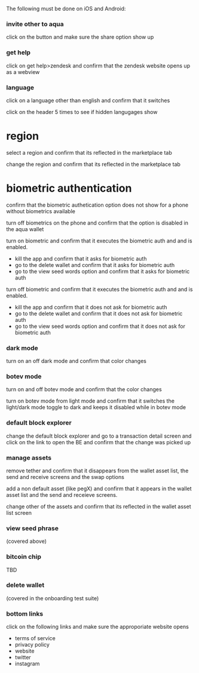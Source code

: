 The following must be done on iOS and Android:

### invite other to aqua
click on the button and make sure the share option show up

### get help
click on get help>zendesk and confirm that the zendesk website opens up as a webview


### language
click on a language other than english and confirm that it switches

click on the header 5 times to see if hidden langugages show

# region
select a region and confirm that its reflected in the marketplace tab

change the region and confirm that its reflected in the marketplace tab

# biometric authentication
confirm that the biometric authetication option does not show for a phone without biometrics available

turn off biometrics on the phone and confirm that the option is disabled in the aqua wallet

turn on biometric and confirm that it executes the biometric auth and and is enabled. 
- kill the app and confirm that it asks for biometric auth
- go to the delete wallet and confirm that it asks for biometric auth
- go to the view seed words option and confirm that it asks for biometric auth

turn off biometric and confirm that it executes the biometric auth and and is enabled. 
- kill the app and confirm that it does not ask for biometric auth
- go to the delete wallet and confirm that it does not ask for biometric auth
- go to the view seed words option and confirm that it does not ask for biometric auth


### dark mode
turn on an off dark mode and confirm that color changes

### botev mode
turn on and off botev mode and confirm that the color changes

turn on botev mode from light mode and confirm that it switches the light/dark mode toggle to dark and keeps it disabled while in botev mode

### default block explorer
change the default block explorer and go to a transaction detail screen and click on the link to open the BE and confirm that the change was picked up

### manage assets
remove tether and confirm that it disappears from the wallet asset list, the send and receive screens and the swap options

add a non default asset (like pegX) and confirm that it appears in the wallet asset list and the send and receieve screens.

change other of the assets and confirm that its reflected in the wallet asset list screen

### view seed phrase
(covered above)

### bitcoin chip
TBD

### delete wallet
(covered in the onboarding test suite)

### bottom links
click on the following links and make sure the approporiate website opens
- terms of service
- privacy policy
- website
- twitter
- instagram
